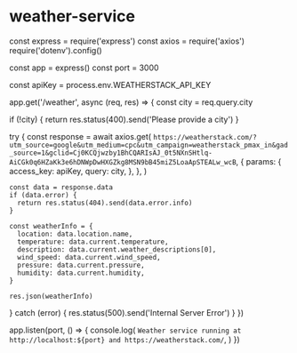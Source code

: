 # weather-service
const express = require('express')
const axios = require('axios')
require('dotenv').config()

const app = express()
const port = 3000

const apiKey = process.env.WEATHERSTACK_API_KEY

app.get('/weather', async (req, res) => {
  const city = req.query.city

  if (!city) {
    return res.status(400).send('Please provide a city')
  }

  try {
    const response = await axios.get(
      `https://weatherstack.com/?utm_source=google&utm_medium=cpc&utm_campaign=weatherstack_pmax_in&gad_source=1&gclid=Cj0KCQjwzby1BhCQARIsAJ_0t5NXnSHtlq-AiCGk0q6HZaKk3e6hDNWpDwHXGZkg8MSN9bB45miZ5LoaApSTEALw_wcB`,
      {
        params: {
          access_key: apiKey,
          query: city,
        },
      },
    )

    const data = response.data
    if (data.error) {
      return res.status(404).send(data.error.info)
    }

    const weatherInfo = {
      location: data.location.name,
      temperature: data.current.temperature,
      description: data.current.weather_descriptions[0],
      wind_speed: data.current.wind_speed,
      pressure: data.current.pressure,
      humidity: data.current.humidity,
    }

    res.json(weatherInfo)
  } catch (error) {
    res.status(500).send('Internal Server Error')
  }
})

app.listen(port, () => {
  console.log(
    `Weather service running at http://localhost:${port} and https://weatherstack.com/`,
  )
})
